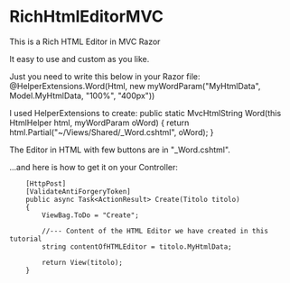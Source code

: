 # RichHtmlEditorMVC
This is a Rich HTML Editor in MVC Razor

It easy to use and custom as you like.

Just you need to write this below in your Razor file:
        @HelperExtensions.Word(Html, new myWordParam("MyHtmlData", Model.MyHtmlData, "100%", "400px"))

I used HelperExtensions to create:
        public static MvcHtmlString Word(this HtmlHelper html, myWordParam oWord)
        {
            return html.Partial("~/Views/Shared/_Word.cshtml", oWord);
        }
        
The Editor in HTML with few buttons are in "_Word.cshtml".

...and here is how to get it on your Controller:

        [HttpPost]
        [ValidateAntiForgeryToken]
        public async Task<ActionResult> Create(Titolo titolo)
        {
            ViewBag.ToDo = "Create";

            //--- Content of the HTML Editor we have created in this tutorial
            string contentOfHTMLEditor = titolo.MyHtmlData;

            return View(titolo);
        }
        
